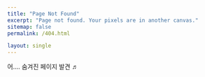 ```yaml
---
title: "Page Not Found"
excerpt: "Page not found. Your pixels are in another canvas."
sitemap: false
permalink: /404.html

layout: single
---
```


어.... 숨겨진 페이지 발견 ♬

<script>
  var GOOG_FIXURL_LANG = 'en';
  var GOOG_FIXURL_SITE = '{{ site.url }}'
</script>
<script src="https://linkhelp.clients.google.com/tbproxy/lh/wm/fixurl.js">
</script>